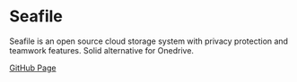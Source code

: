 # Seafile

Seafile is an open source cloud storage system with privacy protection and teamwork features. Solid alternative for Onedrive.

[GitHub Page](https://github.com/haiwen/seafile)
